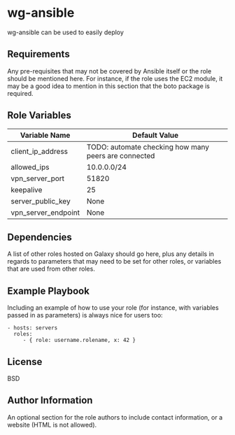 # wg-ansible

wg-ansible can be used to easily deploy

## Requirements

Any pre-requisites that may not be covered by Ansible itself or the role should be mentioned here. For instance, if the role uses the EC2 module, it may be a good idea to mention in this section that the boto package is required.

## Role Variables

| Variable Name       | Default Value                                        |
| ------------------- | ---------------------------------------------------- |
| client_ip_address   | TODO: automate checking how many peers are connected |
| allowed_ips         | 10.0.0.0/24                                          |
| vpn_server_port     | 51820                                                |
| keepalive           | 25                                                   |
| server_public_key   | None                                                 |
| vpn_server_endpoint | None                                                 |

## Dependencies

A list of other roles hosted on Galaxy should go here, plus any details in regards to parameters that may need to be set for other roles, or variables that are used from other roles.

## Example Playbook

Including an example of how to use your role (for instance, with variables passed in as parameters) is always nice for users too:

    - hosts: servers
      roles:
         - { role: username.rolename, x: 42 }

## License

BSD

## Author Information

An optional section for the role authors to include contact information, or a website (HTML is not allowed).
